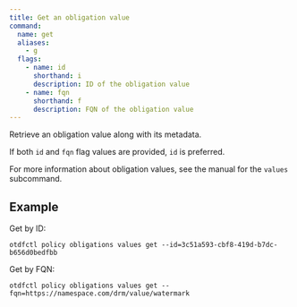 ```yaml
---
title: Get an obligation value
command:
  name: get
  aliases:
    - g
  flags:
    - name: id
      shorthand: i
      description: ID of the obligation value
    - name: fqn
      shorthand: f
      description: FQN of the obligation value
---
```


Retrieve an obligation value along with its metadata.

If both `id` and `fqn` flag values are provided, `id` is preferred.

For more information about obligation values, see the manual for the `values` subcommand.

## Example

Get by ID:

```shell
otdfctl policy obligations values get --id=3c51a593-cbf8-419d-b7dc-b656d0bedfbb
```

Get by FQN:

```shell
otdfctl policy obligations values get --fqn=https://namespace.com/drm/value/watermark
```
